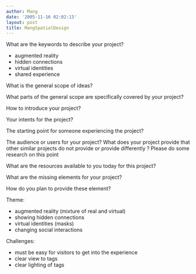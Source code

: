 ```yaml
---
author: Mang
date: '2005-11-16 02:02:15'
layout: post
title: MangSpatialDesign
---
```


What are the keywords to describe your project?

* augmented reality
* hidden connections
* virtual identities
* shared experience

What is the general scope of ideas?



What parts of the general scope are specifically covered by your project?

How to introduce your project?

Your intents for the project?

The starting point for someone experiencing the project?

The audience or users for your project? What does your project provide that other similar projects do not provide or provide differently ? Please do some research on this point


What are the resources available to you today for this project?



What are the missing elements for your project?


How do you plan to provide these element?


Theme:

* augmented reality (mixture of real and virtual)
* showing hidden connections
* virtual identities (masks)
* changing social interactions

Challenges:

* must be easy for visitors to get into the experience
* clear view to tags
* clear lighting of tags
